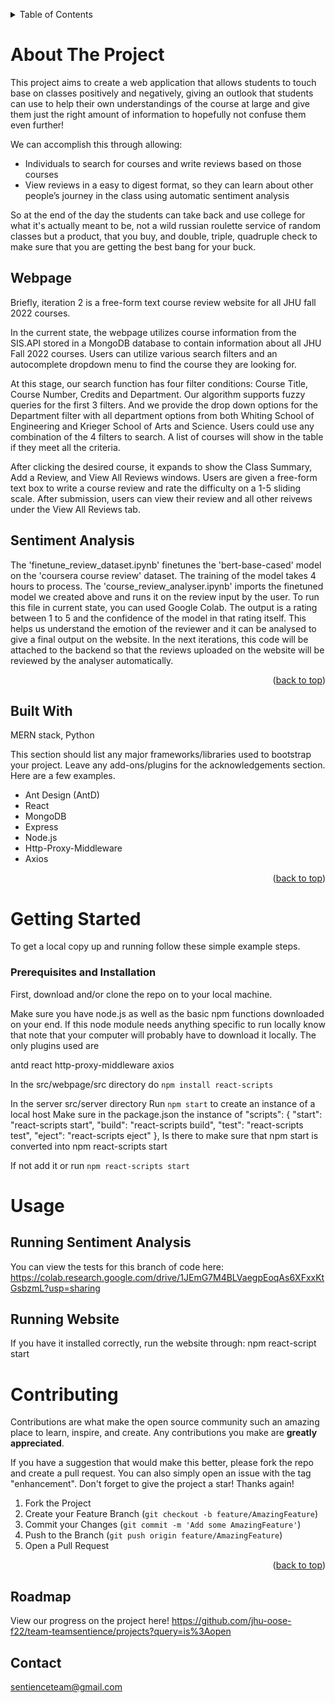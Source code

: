 <!-- Improved compatibility of back to top link: See: https://github.com/othneildrew/Best-README-Template/pull/73 -->
<a name="readme-top"></a>
<!--
*** Thanks for checking out the Best-README-Template. If you have a suggestion
*** that would make this better, please fork the repo and create a pull request
*** or simply open an issue with the tag "enhancement".
*** Don't forget to give the project a star!
*** Thanks again! Now go create something AMAZING! :D
-->


<!-- TABLE OF CONTENTS -->
<details>
  <summary>Table of Contents</summary>
  <ol>
    <li>
      <a href="#about-the-project">About The Project</a>
      <ul>
        <li><a href="#built-with">Built With</a></li>
      </ul>
    </li>
    <li>
      <a href="#getting-started">Getting Started</a>
      <ul>
        <li><a href="#prerequisites-and-installation">Prerequisites and Installation</a></li>
      </ul>
    </li>
    <li><a href="#usage">Usage</a></li>
    <li><a href="#contributing">Contributing</a></li>
    <li><a href="#license">License</a></li>
    <li><a href="#contact">Contact</a></li>
    <li><a href="#roadmap">Roadmap</a></li>
  </ol>
</details>



<!-- ABOUT THE PROJECT -->
# About The Project

This project aims to create a web application that allows students to touch base on classes positively and negatively, giving an outlook that students can use to help their own understandings of the course at large and give them just the right amount of information to hopefully not confuse them even further!

We can accomplish this through allowing:
* Individuals to search for courses and write reviews based on those courses
* View reviews in a easy to digest format, so they can learn about other people’s journey in the class using automatic sentiment analysis

So at the end of the day the students can take back and use college for what it's actually meant to be, not a wild russian roulette service of random classes but a product, that you buy, and double, triple, quadruple check to make sure that you are getting the best bang for your buck.

## Webpage

Briefly, iteration 2 is a free-form text course review website for all JHU fall 2022 courses.

In the current state, the webpage utilizes course information from the SIS.API stored in a MongoDB database to contain information about all JHU Fall 2022 courses. Users can utilize various search filters and an autocomplete dropdown menu to find the course they are looking for.

At this stage, our search function has four filter conditions: Course Title, Course Number, Credits and Department. Our algorithm supports fuzzy queries for the first 3 filters. And we provide the drop down options for the Department filter with all department options from both Whiting School of Engineering and Krieger School of Arts and Science. Users could use any combination of the 4 filters to search. A list of courses will show in the table if they meet all the criteria.

After clicking the desired course, it expands to show the Class Summary, Add a Review, and View All Reviews windows. Users are given a free-form text box to write a course review and rate the difficulty on a 1-5 sliding scale. After submission, users can view their review and all other reivews under the View All Reviews tab.




## Sentiment Analysis

The 'finetune_review_dataset.ipynb' finetunes the 'bert-base-cased' model on the 'coursera course review' dataset. The training of the model takes 4 hours to process.
The 'course_review_analyser.ipynb' imports the finetuned model we created above and runs it on the review input by the user. To run this file in current state, you can used Google Colab.
The output is a rating between 1 to 5 and the confidence of the model in that rating itself. This helps us understand the emotion of the reviewer and it can be analysed to give a final output on the website.
In the next iterations, this code will be attached to the backend so that the reviews uploaded on the website will be reviewed by the analyser automatically.

<p align="right">(<a href="#readme-top">back to top</a>)</p>

## Built With

MERN stack, Python

This section should list any major frameworks/libraries used to bootstrap your project. Leave any add-ons/plugins for the acknowledgements section. Here are a few examples.

* Ant Design (AntD)
* React
* MongoDB
* Express
* Node.js
* Http-Proxy-Middleware
* Axios

<p align="right">(<a href="#readme-top">back to top</a>)</p>



<!-- GETTING STARTED -->
# Getting Started

To get a local copy up and running follow these simple example steps.
<!-- Prerequisites -->
<!-- Installation -->
### Prerequisites and Installation
First, download and/or clone the repo on to your local machine.

Make sure you have node.js as well as the basic npm functions downloaded on your end.
If this node module needs anything specific to run locally know that note that your computer will probably have to download it locally. The only plugins used are

antd
react
http-proxy-middleware
axios


In the src/webpage/src directory
do `npm install react-scripts`

In the server src/server directory Run `npm start` to create an instance of a local host
Make sure in the package.json the instance of "scripts": { "start": "react-scripts start", "build": "react-scripts build", "test": "react-scripts test", "eject": "react-scripts eject" },
Is there to make sure that npm start is converted into npm react-scripts start

If not add it or run `npm react-scripts start`


<!-- USAGE EXAMPLES -->
# Usage

## Running Sentiment Analysis

You can view the tests for this branch of code here: https://colab.research.google.com/drive/1JEmG7M4BLVaegpEoqAs6XFxxKtGsbzmL?usp=sharing

## Running Website

If you have it installed correctly, run the website through:
npm react-script start

<!-- CONTRIBUTING -->
# Contributing

Contributions are what make the open source community such an amazing place to learn, inspire, and create. Any contributions you make are **greatly appreciated**.

If you have a suggestion that would make this better, please fork the repo and create a pull request. You can also simply open an issue with the tag "enhancement".
Don't forget to give the project a star! Thanks again!

1. Fork the Project
2. Create your Feature Branch (`git checkout -b feature/AmazingFeature`)
3. Commit your Changes (`git commit -m 'Add some AmazingFeature'`)
4. Push to the Branch (`git push origin feature/AmazingFeature`)
5. Open a Pull Request

<p align="right">(<a href="#readme-top">back to top</a>)</p>

## Roadmap
View our progress on the project here! https://github.com/jhu-oose-f22/team-teamsentience/projects?query=is%3Aopen

<!-- CONTACT -->
## Contact

sentienceteam@gmail.com

<!-- MARKDOWN LINKS & IMAGES -->
<!-- https://www.markdownguide.org/basic-syntax/#reference-style-links -->
[contributors-shield]: https://img.shields.io/github/contributors/othneildrew/Best-README-Template.svg?style=for-the-badge
[contributors-url]: https://github.com/othneildrew/Best-README-Template/graphs/contributors
[forks-shield]: https://img.shields.io/github/forks/othneildrew/Best-README-Template.svg?style=for-the-badge
[forks-url]: https://github.com/othneildrew/Best-README-Template/network/members
[stars-shield]: https://img.shields.io/github/stars/othneildrew/Best-README-Template.svg?style=for-the-badge
[stars-url]: https://github.com/othneildrew/Best-README-Template/stargazers
[issues-shield]: https://img.shields.io/github/issues/othneildrew/Best-README-Template.svg?style=for-the-badge
[issues-url]: https://github.com/othneildrew/Best-README-Template/issues
[license-shield]: https://img.shields.io/github/license/othneildrew/Best-README-Template.svg?style=for-the-badge
[license-url]: https://github.com/othneildrew/Best-README-Template/blob/master/LICENSE.txt
[linkedin-shield]: https://img.shields.io/badge/-LinkedIn-black.svg?style=for-the-badge&logo=linkedin&colorB=555
[linkedin-url]: https://linkedin.com/in/othneildrew
[product-screenshot]: images/screenshot.png
[Next.js]: https://img.shields.io/badge/next.js-000000?style=for-the-badge&logo=nextdotjs&logoColor=white
[Next-url]: https://nextjs.org/
[React.js]: https://img.shields.io/badge/React-20232A?style=for-the-badge&logo=react&logoColor=61DAFB
[React-url]: https://reactjs.org/
[Vue.js]: https://img.shields.io/badge/Vue.js-35495E?style=for-the-badge&logo=vuedotjs&logoColor=4FC08D
[Vue-url]: https://vuejs.org/
[Angular.io]: https://img.shields.io/badge/Angular-DD0031?style=for-the-badge&logo=angular&logoColor=white
[Angular-url]: https://angular.io/
[Svelte.dev]: https://img.shields.io/badge/Svelte-4A4A55?style=for-the-badge&logo=svelte&logoColor=FF3E00
[Svelte-url]: https://svelte.dev/
[Laravel.com]: https://img.shields.io/badge/Laravel-FF2D20?style=for-the-badge&logo=laravel&logoColor=white
[Laravel-url]: https://laravel.com
[Bootstrap.com]: https://img.shields.io/badge/Bootstrap-563D7C?style=for-the-badge&logo=bootstrap&logoColor=white
[Bootstrap-url]: https://getbootstrap.com
[JQuery.com]: https://img.shields.io/badge/jQuery-0769AD?style=for-the-badge&logo=jquery&logoColor=white
[JQuery-url]: https://jquery.com
